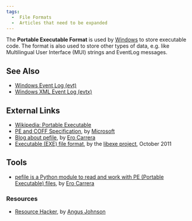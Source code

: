 ```yaml
---
tags:
  -  File Formats
  -  Articles that need to be expanded
---
```

The **Portable Executable Format** is used by
[Windows](windows.md) to store executable code. The format is
also used to store other types of data, e.g. like Multilingual User
Interface (MUI) strings and EventLog messages.

## See Also

- [Windows Event Log (evt)](windows_event_log_(evt).md)
- [Windows XML Event Log
  (evtx)](windows_xml_event_log_(evtx).md)

## External Links

- [Wikipedia: Portable
  Executable](http://en.wikipedia.org/wiki/Portable_Executable)
- [PE and COFF
  Specification](http://msdn.microsoft.com/en-us/library/windows/hardware/gg463119.aspx),
  by [Microsoft](microsoft.md)
- [Blog about pefile](http://blog.dkbza.org/search/label/pefile), by
  [Ero Carrera](ero_carrera.md)
- [Executable (EXE) file
  format](http://code.google.com/p/libexe/downloads/detail?name=Executable%20%28EXE%29%20file%20format.pdf),
  by the [libexe project](libexe.md), October 2011

## Tools

- [pefile is a Python module to read and work with PE (Portable
  Executable) files](http://code.google.com/p/pefile/), by [Ero
  Carrera](ero_carrera.md)

### Resources

- [Resource Hacker](http://www.angusj.com/resourcehacker/), by [Angus
  Johnson](angus_johnson.md)

